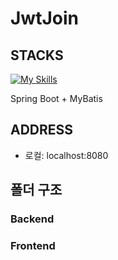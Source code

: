 # JwtJoin

## STACKS
[![My Skills](https://skillicons.dev/icons?i=java,mysql,js,html,css,bootstrap,github,idea&theme=light)](https://skillicons.dev)
 
Spring Boot + MyBatis

## ADDRESS
 - 로컬: localhost:8080

## 폴더 구조

### Backend

### Frontend
